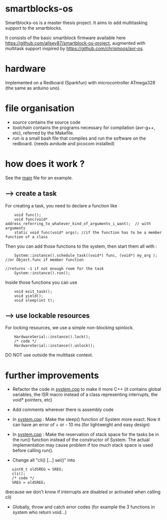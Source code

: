 # smartblocks-os

Smartblocks-os is a master thesis project. It aims to add multitasking support to the smartblocks.
 
It consists of the basic smartblock firmware available here https://github.com/allsey87/smartblock-os-project, 
augmented with multitask support inspired by https://github.com/chrismoos/avr-os.


# hardware
Implemented on a Redboard (Sparkfun) with microcontroller ATmega328 (the same as arduino uno).


# file organisation

 - *source* contains the source code
 - *toolchain* contains the programs necessary for compilation (avr-g++, etc), referred by the Makefile. 
 - *run* is a small bash file that compiles and run the software on the redboard. (needs avrdude and picocom installed)

# how does it work ?

See the [main](https://github.com/romische/smartblocks-os/blob/master/source/main.cpp) file for an example.


## --> create a task
For creating a task, you need to declare a function like
```
    void func();
    void func(void* address_referring_to_whatever_kind_of_arguments_i_want);  // with arguments
    static void func(void* args); //if the function has to be a member function of a class
```
Then you can add those functions to the system, then start them all with :
```
    System::instance().schedule_task((void*) func, (void*) my_arg );   //or Object.func if member function
                                                                       //returns -1 if not enough room for the task
    System::instance().run(); 
```

Inside those functions you can use
```
    void exit_task();
    void yield();
    void sleep(int t);
```


## --> use lockable resources

For locking resources, we use a simple non-blocking spinlock.

```
    HardwareSerial::instance().lock();
    /* code */
    HardwareSerial::instance().unlock();
```
DO NOT use outside the multitask context.

# further improvements

- Refactor the code in [system.cpp](https://github.com/romische/smartblocks-os/blob/master/source/system.cpp) to make it more C++ (it contains global variables, the ISR macro instead of a class representing interrupts, the void* pointers, etc)

- Add comments wherever there is assembly code

- In [system.cpp](https://github.com/romische/smartblocks-os/blob/master/source/system.cpp) : Make the sleep() function of System more exact. Now it can have an error of + or - 10 ms (for lightweight and easy design)

- In [system.cpp](https://github.com/romische/smartblocks-os/blob/master/source/system.cpp) : Make the reservation of stack space for the tasks be in the run() function instead of the constructor of System. The actual implementation may cause problem if too much stack space is used before calling run().

- Change all "cli() [...] sei()" into 
```
   uint8_t oldSREG = SREG;
   cli();
   /* code */
   SREG = oldSREG;
```
(because we don't know if interrupts are disabled or activated when calling cli)

- Globally, throw and catch error codes (for example the 3 functions in system who return void...)
